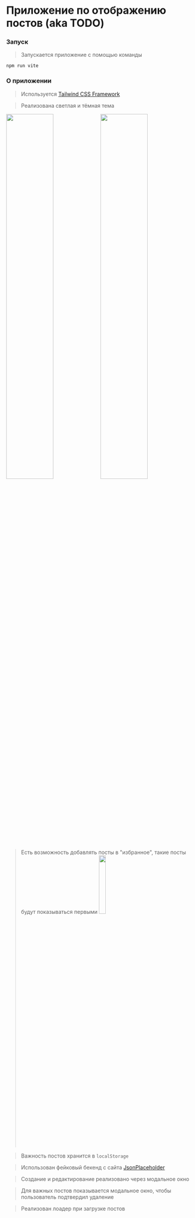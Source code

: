 # Приложение по отображению постов (aka TODO)

### Запуск

> Запускается приложение с помощью команды

```
npm run vite
```

### О приложении

> Используется [Tailwind CSS Framework](https://tailwindcss.com/)

> Реализована светлая и тёмная тема

<img src="https://user-images.githubusercontent.com/71886485/207904733-53834852-d73f-46bc-9d42-febb0ce48243.png" width=50% height=50%><img src="https://user-images.githubusercontent.com/71886485/207904876-b70aed13-8f24-498e-9f33-1f0d8c4a4bec.png" width=50% height=50%>

> Есть возможность добавлять посты в "избранное", такие посты будут показываться первыми
> <img src="https://user-images.githubusercontent.com/71886485/207906285-0494122f-835a-4941-99e5-7ba54bd8483f.png" width=20% height=20%>


> Важность постов хранится в <code>localStorage</code>

> Использован фейковый бекенд с сайта [JsonPlaceholder](https://jsonplaceholder.typicode.com/)

> Создание и редактирование реализовано через модальное окно

> Для важных постов показывается модальное окно, чтобы пользователь подтвердил удаление

> Реализован лоадер при загрузке постов
